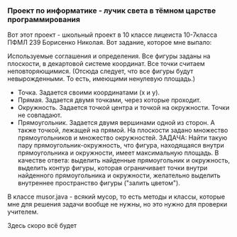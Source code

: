 ### Проект по информатике - лучик света в тёмном царстве программирования
Вот этот проект - школьный проект в 10 классе лицеиста 10-7класса ПФМЛ 239 Борисенко Николая. 
Вот задание, которое мне выпало:

Используемые соглашения и определения. Все фигуры заданы на плоскости, в декартовой системе координат. Все точки считаем неповторяющимися. 
(Отсюда следует, что все фигуры будут невырожденными. То есть, имеющими ненулевую площадь.) 
- Точка. Задается своими координатами (x и y). 
- Прямая. Задается двумя точками, через которые проходит. 
- Окружность. Задается точкой центра и точкой на окружности. Точки не совпадают. 
- Прямоугольник. Задается двумя вершинами одной из сторон. А также точкой, лежащей на прямой. На плоскости задано множество прямоугольников и множество окружностей. 
ЗАДАЧА: Найти такую пару прямоугольник-окружность, что фигура, находящаяся внутри прямоугольника и окружности, имеет максимальную площадь. В качестве ответа: выделить найденные прямоугольник и окружность, выделить контур фигуры, которая ограничивает точки внутри найденного прямоугольника и окружности, желательно выделить внутреннее пространство фигуры ("залить цветом").

В классе musor.java - всякий мусор, то есть методы и классы, которые мне для решения задачи вообще не нужны, но это нужно для проверки учителем.

Здесь скоро всё будет
